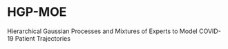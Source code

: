 # HGP-MOE
Hierarchical Gaussian Processes and Mixtures of Experts to Model COVID-19 Patient Trajectories
